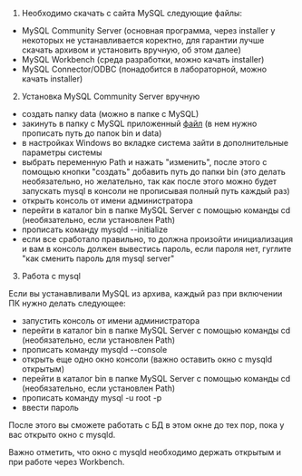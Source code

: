 1) Необходимо скачать с сайта MySQL следующие файлы:
* MySQL Community Server (основная программа, через installer у некоторых не устанавливается коректно, для гарантии лучше скачать архивом и установить вручную, об этом далее)
* MySQL Workbench (среда разработки, можно качать installer)
* MySQL Connector/ODBC (понадобится в лабораторной, можно качать installer)
2) Установка MySQL Community Server вручную
* создать папку data (можно в папке с MySQL)
* закинуть в папку с MySQL приложенный [файл](my.ini) (в нем нужно прописать путь до папок bin и data)
* в настройках Windows во вкладке система зайти в дополнительные параметры системы
* выбрать переменную Path и нажать "изменить", после этого с помощью кнопки "создать" добавить путь до папки bin
(это делать необязательно, но желательно, так как после этого можно будет запускать mysql в консоли не прописывая полный путь каждый раз) 
* открыть консоль от имени администратора
* перейти в каталог bin в папке MySQL Server с помощью команды cd (необязательно, если установлен Path)
* прописать команду mysqld --initialize
* если все сработало правильно, то должна произойти инициализация и вам в консоль должен вывестись пароль, если пароля нет, гуглите "как сменить пароль для mysql server"
3) Работа с mysql

Если вы устанавливали MySQL из архива, каждый раз при включении ПК нужно делать следующее:
* запустить консоль от имени администратора
* перейти в каталог bin в папке MySQL Server с помощью команды cd (необязательно, если установлен Path)
* прописать команду mysqld --console
* открыть еще одно окно консоли (важно оставить окно с mysqld открытым)
* перейти в каталог bin в папке MySQL Server с помощью команды cd (необязательно, если установлен Path)
* прописать команду mysql -u root -p
* ввести пароль

После этого вы сможете работать с БД в этом окне до тех пор, пока у вас открыто окно с mysqld.

Важно отметить, что окно с mysqld необходимо держать открытым и при работе через Workbench. 
